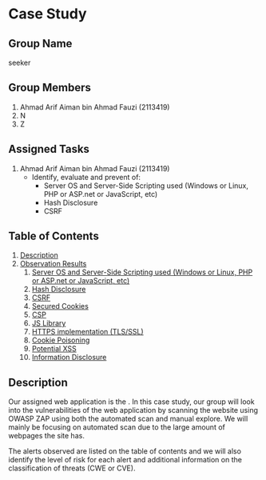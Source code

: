 # Case Study

## Group Name
seeker

## Group Members
1. Ahmad Arif Aiman bin Ahmad Fauzi (2113419)
2. N
3. Z

## Assigned Tasks
1. Ahmad Arif Aiman bin Ahmad Fauzi (2113419)
    - Identify, evaluate and prevent of:
      - Server OS and Server-Side Scripting used (Windows or Linux, PHP or ASP.net or JavaScript, etc)
      - Hash Disclosure
      - CSRF

## Table of Contents
1. [Description](#desc)
2. [Observation Results](#obsv)
    1. [Server OS and Server-Side Scripting used (Windows or Linux, PHP or ASP.net or JavaScript, etc)](#serv)
    2. [Hash Disclosure](#hash)
    3. [CSRF](#csrf)
    4. [Secured Cookies](#sec)
    5. [CSP](#csp)
    6. [JS Library](#jsl)
    7. [HTTPS implementation (TLS/SSL)](#https)
    8. [Cookie Poisoning](#coo)
    9. [Potential XSS](#pot)
    10. [Information Disclosure](#inf)

## <a name="desc"/> Description
Our assigned web application is the . In this case study, our group will look into the vulnerabilities of the web application by scanning the website using OWASP ZAP using both the automated scan and manual explore. 
We will mainly be focusing on automated scan due to the large amount of webpages the site has. <br>

The alerts observed are listed on the table of contents and we will also identify the level of risk for each alert and additional information on the classification of threats (CWE or CVE).
